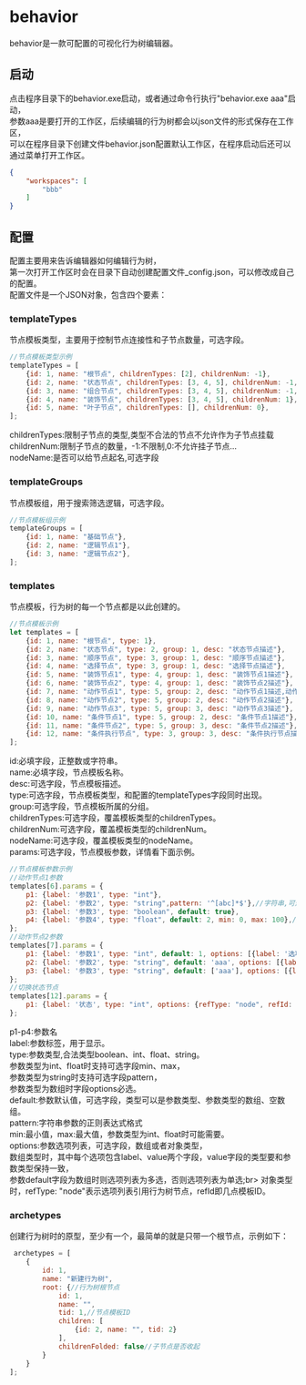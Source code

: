 # behavior

behavior是一款可配置的可视化行为树编辑器。

## 启动

点击程序目录下的behavior.exe启动，或者通过命令行执行"behavior.exe aaa"启动，<br>
参数aaa是要打开的工作区，后续编辑的行为树都会以json文件的形式保存在工作区，<br>
可以在程序目录下创建文件behavior.json配置默认工作区，在程序启动后还可以通过菜单打开工作区。

```json
{
    "workspaces": [
        "bbb"
    ]
}
```


## 配置

配置主要用来告诉编辑器如何编辑行为树，<br>
第一次打开工作区时会在目录下自动创建配置文件_config.json，可以修改成自己的配置。<br>
配置文件是一个JSON对象，包含四个要素：

### templateTypes

节点模板类型，主要用于控制节点连接性和子节点数量，可选字段。

```js
//节点模板类型示例
templateTypes = [
    {id: 1, name: "根节点", childrenTypes: [2], childrenNum: -1},
    {id: 2, name: "状态节点", childrenTypes: [3, 4, 5], childrenNum: -1,nodeName:true},
    {id: 3, name: "组合节点", childrenTypes: [3, 4, 5], childrenNum: -1,nodeName:true},
    {id: 4, name: "装饰节点", childrenTypes: [3, 4, 5], childrenNum: 1},
    {id: 5, name: "叶子节点", childrenTypes: [], childrenNum: 0},
];
```

childrenTypes:限制子节点的类型,类型不合法的节点不允许作为子节点挂载<br>
childrenNum:限制子节点的数量，-1:不限制,0:不允许挂子节点...<br>
nodeName:是否可以给节点起名,可选字段

### templateGroups

节点模板组，用于搜索筛选逻辑，可选字段。

```js
//节点模板组示例
templateGroups = [
    {id: 1, name: "基础节点"},
    {id: 2, name: "逻辑节点1"},
    {id: 3, name: "逻辑节点2"},
];
```

### templates

节点模板，行为树的每一个节点都是以此创建的。

```js
//节点模板示例
let templates = [
    {id: 1, name: "根节点", type: 1},
    {id: 2, name: "状态节点", type: 2, group: 1, desc: "状态节点描述"},
    {id: 3, name: "顺序节点", type: 3, group: 1, desc: "顺序节点描述"},
    {id: 4, name: "选择节点", type: 3, group: 1, desc: "选择节点描述"},
    {id: 5, name: "装饰节点1", type: 4, group: 1, desc: "装饰节点1描述"},
    {id: 6, name: "装饰节点2", type: 4, group: 1, desc: "装饰节点2描述"},
    {id: 7, name: "动作节点1", type: 5, group: 2, desc: "动作节点1描述,动作节点1描述,\n动作节点1描述,动作节点1描述,\n动作节点1描述"},
    {id: 8, name: "动作节点2", type: 5, group: 2, desc: "动作节点2描述"},
    {id: 9, name: "动作节点3", type: 5, group: 3, desc: "动作节点3描述"},
    {id: 10, name: "条件节点1", type: 5, group: 2, desc: "条件节点1描述"},
    {id: 11, name: "条件节点2", type: 5, group: 3, desc: "条件节点2描述"},
    {id: 12, name: "条件执行节点", type: 3, group: 3, desc: "条件执行节点描述", childrenNum: 3,nodeName:false}
];
```

id:必填字段，正整数或字符串。<br>
name:必填字段，节点模板名称。<br>
desc:可选字段，节点模板描述。<br>
type:可选字段，节点模板类型，和配置的templateTypes字段同时出现。<br>
group:可选字段，节点模板所属的分组。<br>
childrenTypes:可选字段，覆盖模板类型的childrenTypes。<br>
childrenNum:可选字段，覆盖模板类型的childrenNum。<br>
nodeName:可选字段，覆盖模板类型的nodeName。<br>
params:可选字段，节点模板参数，详情看下面示例。

```js
//节点模板参数示例
//动作节点1参数
templates[6].params = {
    p1: {label: '参数1', type: "int"},
    p2: {label: '参数2', type: "string",pattern: '^[abc]*$'},//字符串,可选的正则格式
    p3: {label: '参数3', type: "boolean", default: true},
    p4: {label: '参数4', type: "float", default: 2, min: 0, max: 100},//取值范围
};
//动作节点2参数
templates[7].params = {
    p1: {label: '参数1', type: "int", default: 1, options: [{label: '选项1-1', value: 1}, {label: '选项1-2', value: 2}]},
    p2: {label: '参数2', type: "string", default: 'aaa', options: [{label: '选项2-1', value: 'aaa'}, {label: '选项2-2', value: 'bbb'}]},//单选
    p3: {label: '参数3', type: "string", default: ['aaa'], options: [{label: '选项3-1', value: 'aaa'}, {label: '选项3-2', value: 'bbb'}]},//多选
};
//切换状态节点
templates[12].params = {
    p1: {label: '状态', type: "int", options: {refType: "node", refId: 2}}//下拉选项引用指定模板ID的节点
};
```

p1-p4:参数名<br>
label:参数标签，用于显示。<br>
type:参数类型,合法类型boolean、int、float、string。<br>
     参数类型为int、float时支持可选字段min、max，<br>
     参数类型为string时支持可选字段pattern，<br>
     参数类型为数组时字段options必选。<br>
default:参数默认值，可选字段，类型可以是参数类型、参数类型的数组、空数组。<br>
pattern:字符串参数的正则表达式格式<br>
min:最小值，max:最大值，参数类型为int、float时可能需要。<br>
options:参数选项列表，可选字段，数组或者对象类型，<br>
        数组类型时，其中每个选项包含label、value两个字段，value字段的类型要和参数类型保持一致，<br>
        参数default字段为数组时则选项列表为多选，否则选项列表为单选;br>
        对象类型时，refType: "node"表示选项列表引用行为树节点，refId即几点模板ID。<br>

### archetypes

创建行为树时的原型，至少有一个，最简单的就是只带一个根节点，示例如下：

```js
 archetypes = [
    {
        id: 1,
        name: "新建行为树",
        root: {//行为树根节点
            id: 1,
            name: "",
            tid: 1,//节点模板ID
            children: [
                {id: 2, name: "", tid: 2}
            ],
            childrenFolded: false//子节点是否收起
        }
    }
];
```
